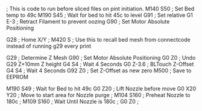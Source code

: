 ; This is code to run before sliced files on pint initiation.
M140 S50 ; Set Bed temp to 49c
M190 S45 ; Wait for bed to hit 45c to level
G91 ; Set relative
G1 E-3 ; Retract Filament to prevent oozing
G90 ; Set Motor Absolute Positioning

G28 ; Home X/Y
; M420 S ; Use this to recall bed mesh from connectcode instead of running g29 every print

G29 ; Determine Z Mesh
G90 ; Set Motor Absolute Positioning
G0 Z0 ; Undo G29 Z+10mm Z height
G4 S4 ; Wait 4 Seconds
G0 Z-3.6 ; BLTouch Z-Offset
G4 S4 ; Wait 4 Seconds
G92 Z0 ; Set Z-Offset as new zero
M500 ; Save to EEPROM

M190 S49 ; Wait for Bed to hit 49c
G0 Z20 ; Lift Nozzle before move
G0 X20 Y20 ; Move to start area for Nozzle purge
; M104 S160 ; Preheat Nozzle to 180c
; M109 S160 ; Wait Until Nozzle is 180c
; G0 Z0 ; 
